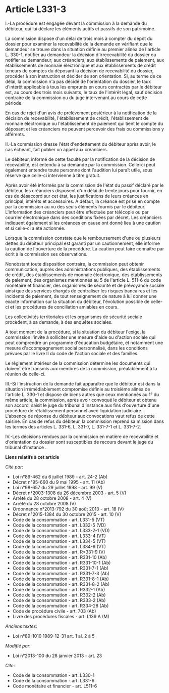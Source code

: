 # Article L331-3

I.-La procédure est engagée devant la commission à la demande du débiteur, qui lui déclare les éléments actifs et passifs de
son patrimoine. 

La commission dispose d'un délai de trois mois à compter du dépôt du dossier pour examiner la recevabilité de la demande en
vérifiant que le demandeur se trouve dans la situation définie au premier alinéa de l'article L. 330-1, notifier au demandeur
la décision d'irrecevabilité du dossier ou notifier au demandeur, aux créanciers, aux établissements de paiement, aux
établissements de monnaie électronique et aux établissements de crédit teneurs de comptes du déposant la décision de
recevabilité du dossier, procéder à son instruction et décider de son orientation. Si, au terme de ce délai, la commission
n'a pas décidé de l'orientation du dossier, le taux d'intérêt applicable à tous les emprunts en cours contractés par le
débiteur est, au cours des trois mois suivants, le taux de l'intérêt légal, sauf décision contraire de la commission ou du
juge intervenant au cours de cette période. 

En cas de rejet d'un avis de prélèvement postérieur à la notification de la décision de recevabilité, l'établissement de
crédit, l'établissement de monnaie électronique ou l'établissement de paiement qui tient le compte du déposant et les
créanciers ne peuvent percevoir des frais ou commissions y afférents. 

II.-La commission dresse l'état d'endettement du débiteur après avoir, le cas échéant, fait publier un appel aux créanciers. 

Le débiteur, informé de cette faculté par la notification de la décision de recevabilité, est entendu à sa demande par la
commission. Celle-ci peut également entendre toute personne dont l'audition lui paraît utile, sous réserve que celle-ci
intervienne à titre gratuit. 

Après avoir été informés par la commission de l'état du passif déclaré par le débiteur, les créanciers disposent d'un délai
de trente jours pour fournir, en cas de désaccord sur cet état, les justifications de leurs créances en principal, intérêts
et accessoires. A défaut, la créance est prise en compte par la commission au vu des seuls éléments fournis par le débiteur.
L'information des créanciers peut être effectuée par télécopie ou par courrier électronique dans des conditions fixées par
décret. Les créanciers indiquent également si les créances en cause ont donné lieu à une caution et si celle-ci a été
actionnée. 

Lorsque la commission constate que le remboursement d'une ou plusieurs dettes du débiteur principal est garanti par un
cautionnement, elle informe la caution de l'ouverture de la procédure. La caution peut faire connaître par écrit à la
commission ses observations. 

Nonobstant toute disposition contraire, la commission peut obtenir communication, auprès des administrations publiques, des
établissements de crédit, des établissements de monnaie électronique, des établissements de paiement, des organismes
mentionnés au 5 de l'article L. 511-6 du code monétaire et financier, des organismes de sécurité et de prévoyance sociale
ainsi que des services chargés de centraliser les risques bancaires et les incidents de paiement, de tout renseignement de
nature à lui donner une exacte information sur la situation du débiteur, l'évolution possible de celle-ci et les procédures
de conciliation amiables en cours. 

Les collectivités territoriales et les organismes de sécurité sociale procèdent, à sa demande, à des enquêtes sociales.

A tout moment de la procédure, si la situation du débiteur l'exige, la commission l'invite à solliciter une mesure d'aide ou
d'action sociale qui peut comprendre un programme d'éducation budgétaire, et notamment une mesure d'accompagnement social
personnalisé, dans les conditions prévues par le livre II du code de l'action sociale et des familles. 

Le règlement intérieur de la commission détermine les documents qui doivent être transmis aux membres de la commission,
préalablement à la réunion de celle-ci. 

III.-Si l'instruction de la demande fait apparaître que le débiteur est dans la situation irrémédiablement compromise définie
au troisième alinéa de l'article L. 330-1 et dispose de biens autres que ceux mentionnés au 1° du même article, la
commission, après avoir convoqué le débiteur et obtenu son accord, saisit le juge du tribunal d'instance aux fins d'ouverture
d'une procédure de rétablissement personnel avec liquidation judiciaire. L'absence de réponse du débiteur aux convocations
vaut refus de cette saisine. En cas de refus du débiteur, la commission reprend sa mission dans les termes des articles L.
331-6, L. 331-7, L. 331-7-1 et L. 331-7-2. 

IV.-Les décisions rendues par la commission en matière de recevabilité et d'orientation du dossier sont susceptibles de
recours devant le juge du tribunal d'instance .

**Liens relatifs à cet article**

_Cité par_:

  - Loi n°89-462 du 6 juillet 1989 - art. 24-2 (Ab)
  - Décret n°95-660 du 9 mai 1995 - art. 11 (Ab)
  - Loi n°98-657 du 29 juillet 1998 - art. 99 (V)
  - Décret n°2003-1308 du 26 décembre 2003 - art. 5 (V)
  - Arrêté du 28 octobre 2008 - art. 4 (V)
  - Arrêté du 28 octobre 2008 (V)
  - Ordonnance n°2013-792 du 30 août 2013 - art. 18 (V)
  - Décret n°2015-1384 du 30 octobre 2015 - art. 10 (V)
  - Code de la consommation - art. L331-5 (VT)
  - Code de la consommation - art. L332-5 (VD)
  - Code de la consommation - art. L333-2-1 (VD)
  - Code de la consommation - art. L333-4 (VT)
  - Code de la consommation - art. L334-5 (VT)
  - Code de la consommation - art. L334-9 (VT)
  - Code de la consommation - art. R*331-9 (V)
  - Code de la consommation - art. R331-10 (Ab)
  - Code de la consommation - art. R331-10-1 (Ab)
  - Code de la consommation - art. R331-7-1 (Ab)
  - Code de la consommation - art. R331-7-3 (Ab)
  - Code de la consommation - art. R331-8-1 (Ab)
  - Code de la consommation - art. R331-8-2 (Ab)
  - Code de la consommation - art. R332-1 (Ab)
  - Code de la consommation - art. R332-2 (Ab)
  - Code de la consommation - art. R333-2 (Ab)
  - Code de la consommation - art. R334-28 (Ab)
  - Code de procédure civile - art. 703 (Ab)
  - Livre des procédures fiscales - art. L139 A (M)

_Anciens textes_:

  - Loi n°89-1010 1989-12-31 art. 1 al. 2 à 5

_Modifié par_:

  - Loi n°2013-100 du 28 janvier 2013 - art. 23

_Cite_:

  - Code de la consommation - art. L330-1
  - Code de la consommation - art. L331-6
  - Code monétaire et financier - art. L511-6

